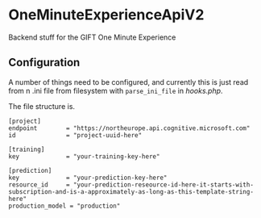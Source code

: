 # OneMinuteExperienceApiV2
Backend stuff for the GIFT One Minute Experience

## Configuration

A number of things need to be configured, and currently this is just read from n .ini file from filesystem with `parse_ini_file` in *hooks.php*.

The file structure is.

```
[project]
endpoint        = "https://northeurope.api.cognitive.microsoft.com"
id              = "project-uuid-here"

[training]
key             = "your-training-key-here"

[prediction]
key             = "your-prediction-key-here"
resource_id     = "your-prediction-reseource-id-here-it-starts-with-subscription-and-is-a-approximately-as-long-as-this-template-string-here"
production_model = "production"
```
